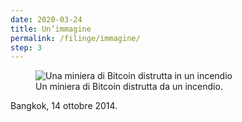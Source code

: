 ```yaml
---
date: 2020-03-24
title: Un’immagine
permalink: /filinge/immagine/
step: 3
---
```

<figure>
	<img src='https://eu-images.contentstack.com/v3/assets/blt8eb3cdfc1fce5194/bltc987a0da7dc92733/66210ecfd561850c52d5a799/bitcoinfire-e1417038713932.jpg' alt='Una miniera di Bitcoin distrutta in un incendio'>
	<figcaption>Un miniera di Bitcoin distrutta da un incendio.<figcaption>
</figure>

Bangkok, 14 ottobre 2014.
